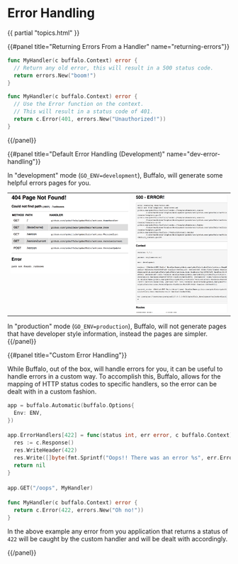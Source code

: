 # Error Handling

{{ partial "topics.html" }}

{{#panel title="Returning Errors From a Handler" name="returning-errors"}}

```go
func MyHandler(c buffalo.Context) error {
  // Return any old error, this will result in a 500 status code.
  return errors.New("boom!")
}
```

```go
func MyHandler(c buffalo.Context) error {
  // Use the Error function on the context.
  // This will result in a status code of 401.
  return c.Error(401, errors.New("Unauthorized!"))
}
```

{{/panel}}

{{#panel title="Default Error Handling (Development)" name="dev-error-handling"}}

In "development" mode (`GO_ENV=development`), Buffalo, will generate some helpful errors pages for you.

<table width="100%">
<tr>
  <td valign="top">
    <img src="/assets/images/404_example.png" width="100%">
  </td>
  <td>
    <img src="/assets/images/500_example.png" width="100%">
  </td>
</tr>
</table>

In "production" mode (`GO_ENV=production`), Buffalo, will not generate pages that have developer style information, instead the pages are simpler.
{{/panel}}

{{#panel title="Custom Error Handling"}}

While Buffalo, out of the box, will handle errors for you, it can be useful to handle errors in a custom way. To accomplish this, Buffalo, allows for the mapping of HTTP status codes to specific handlers, so the error can be dealt with in a custom fashion.

```go
app = buffalo.Automatic(buffalo.Options{
  Env: ENV,
})

app.ErrorHandlers[422] = func(status int, err error, c buffalo.Context) error {
  res := c.Response()
  res.WriteHeader(422)
  res.Write([]byte(fmt.Sprintf("Oops!! There was an error %s", err.Error())))
  return nil
}

app.GET("/oops", MyHandler)

func MyHandler(c buffalo.Context) error {
  return c.Error(422, errors.New("Oh no!"))
}
```

In the above example any error from you application that returns a status of `422` will be caught by the custom handler and will be dealt with accordingly.

{{/panel}}
